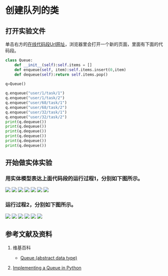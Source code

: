 ﻿# 创建队列的类

## 打开实验文件

单击右方的[在线代码段Url网址](http://www.pythontutor.com/visualize.html#code=class%20Queue%3A%0A%20%20%20%20def%20__init__%28self%29%3Aself.items%20%3D%20%5B%5D%0A%20%20%20%20def%20enqueue%28self,%20item%29%3Aself.items.insert%280,item%29%0A%20%20%20%20def%20dequeue%28self%29%3Areturn%20self.items.pop%28%29%0A%20%20%20%20%0Aq%3DQueue%28%29%0A%0Aq.enqueue%28%22user/1/task/1%22%29%0Aq.enqueue%28%22user/1/task/2%22%29%0Aq.enqueue%28%22user/68/task/1%22%29%0Aq.enqueue%28%22user/68/task/2%22%29%0Aq.enqueue%28%22user/32/task/1%22%29%0Aq.enqueue%28%22user/32/task/2%22%29%0Aprint%28q.dequeue%28%29%29%0Aprint%28q.dequeue%28%29%29%0Aprint%28q.dequeue%28%29%29%0Aprint%28q.dequeue%28%29%29%0Aprint%28q.dequeue%28%29%29%0Aprint%28q.dequeue%28%29%29&cumulative=false&heapPrimitives=nevernest&mode=edit&origin=opt-frontend.js&py=py3anaconda&rawInputLstJSON=%5B%5D&textReferences=false)，浏览器里会打开一个新的页面，里面有下面的代码段。

```python
class Queue:
    def __init__(self):self.items = []
    def enqueue(self, item):self.items.insert(0,item)
    def dequeue(self):return self.items.pop()
    
q=Queue()

q.enqueue("user/1/task/1")
q.enqueue("user/1/task/2")
q.enqueue("user/68/task/1")
q.enqueue("user/68/task/2")
q.enqueue("user/32/task/1")
q.enqueue("user/32/task/2")
print(q.dequeue())
print(q.dequeue())
print(q.dequeue())
print(q.dequeue())
print(q.dequeue())
print(q.dequeue())
```

## 开始做实体实验

### 用实体模型表达上面代码段的运行过程1，分别如下图所示。

![](/images/理解基本的数据结构/创建队列的类/1a1.jpg)
![](/images/理解基本的数据结构/创建队列的类/1a2.jpg)
![](/images/理解基本的数据结构/创建队列的类/1a3.jpg)
![](/images/理解基本的数据结构/创建队列的类/1a4.jpg)
![](/images/理解基本的数据结构/创建队列的类/1a5.jpg)
![](/images/理解基本的数据结构/创建队列的类/1a6.jpg)
![](/images/理解基本的数据结构/创建队列的类/1a7.jpg)

### 运行过程2，分别如下图所示。

![](/images/理解基本的数据结构/创建队列的类/2a1.jpg)
![](/images/理解基本的数据结构/创建队列的类/2a2.jpg)
![](/images/理解基本的数据结构/创建队列的类/2a3.jpg)
![](/images/理解基本的数据结构/创建队列的类/2a4.jpg)
![](/images/理解基本的数据结构/创建队列的类/2a5.jpg)
![](/images/理解基本的数据结构/创建队列的类/2a6.jpg)

## 参考文献及资料

1. 维基百科
	- [Queue (abstract data type)](https://en.wikipedia.org/wiki/Queue_(abstract_data_type)) 

2. [Implementing a Queue in Python](https://runestone.academy/runestone/books/published/pythonds/BasicDS/ImplementingaQueueinPython.html) 
